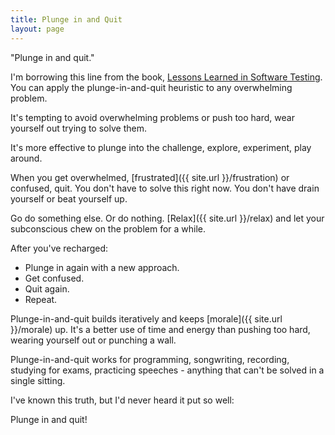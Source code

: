 ```yaml
---
title: Plunge in and Quit
layout: page
---
```

"Plunge in and quit."

I'm borrowing this line from the book, [Lessons Learned in Software Testing](http://www.amazon.com/Lessons-Learned-Software-Testing-Context-Driven/dp/0471081124). You can apply the plunge-in-and-quit heuristic to any overwhelming problem.

It's tempting to avoid overwhelming problems or push too hard, wear yourself out trying to solve them.

It's more effective to plunge into the challenge, explore, experiment, play around.

When you get overwhelmed, [frustrated]({{ site.url  }}/frustration) or confused, quit.  You don't have to solve this right now. You don't have drain yourself or beat yourself up.

Go do something else. Or do nothing.  [Relax]({{ site.url }}/relax) and let your subconscious chew on the problem for a while.

After you've recharged:

  - Plunge in again with a new approach.
  - Get confused.
  - Quit again.
  - Repeat.

Plunge-in-and-quit builds iteratively and keeps [morale]({{ site.url }}/morale) up.  It's a better use of time and energy than pushing too hard, wearing yourself out or punching a wall.

Plunge-in-and-quit works for programming, songwriting, recording, studying for exams, practicing speeches - anything that can't be solved in a single sitting.

I've known this truth, but I'd never heard it put so well:

Plunge in and quit!


